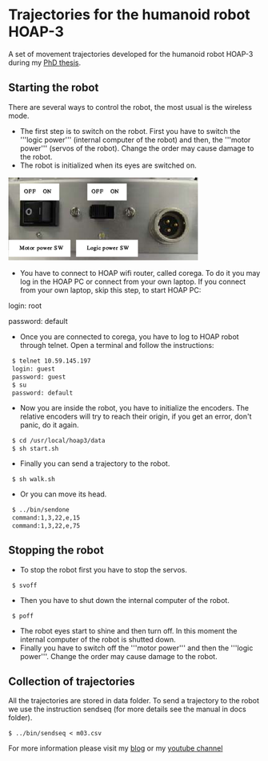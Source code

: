 # Trajectories for the humanoid robot HOAP-3

A set of movement trajectories developed for the humanoid robot HOAP-3 during my [PhD thesis](http://miguelgfierro.com/docs/gonzalez-fierro2014thesis.pdf). 

## Starting the robot
There are several ways to control the robot, the most usual is the wireless mode. 

* The first step is to switch on the robot. First you have to switch the '''logic power''' (internal computer of the robot) and then, the '''motor power''' (servos of the robot). Change the order may cause damage to the robot.
* The robot is initialized when its eyes are switched on.

![Power](/img/Power.png)


* You have to connect to HOAP wifi router, called corega. To do it you may log in the HOAP PC or connect from your own laptop. If you connect from your own laptop, skip this step, to start HOAP PC:

 login: root

 password: default

* Once you are connected to corega, you have to log to HOAP robot through telnet. Open a terminal and follow the instructions:

```
 $ telnet 10.59.145.197
 login: guest
 password: guest
 $ su
 password: default
```

* Now you are inside the robot, you have to initialize the encoders. The relative encoders will try to reach their origin, if you get an error, don't panic, do it again.

```
 $ cd /usr/local/hoap3/data
 $ sh start.sh
```

* Finally you can send a trajectory to the robot.

```
 $ sh walk.sh
```

* Or you can move its head.

```
 $ ../bin/sendone
 command:1,3,22,e,15
 command:1,3,22,e,75
```

## Stopping the robot 
* To stop the robot first you have to stop the servos.
```
 $ svoff
```
* Then you have to shut down the internal computer of the robot.
```
 $ poff
```
* The robot eyes start to shine and then turn off. In this moment the internal computer of the robot is shutted down. 
* Finally you have to switch off the '''motor power''' and then the '''logic power'''. Change the order may cause damage to the robot.


## Collection of trajectories 
All the trajectories are stored in data folder. To send a trajectory to the robot we use the instruction sendseq (for more details see the manual in docs folder).
```
$ ../bin/sendseq < m03.csv
```

For more information please visit my [blog](http://miguelgfierro.com) or my [youtube channel](https://www.youtube.com/user/ciruselvirus)
